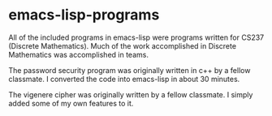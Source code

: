 # emacs-lisp-programs

All of the included programs in emacs-lisp were programs written for
CS237 (Discrete Mathematics). Much of the work accomplished in Discrete
Mathematics was accomplished in teams.

The password security program was originally written in c++ by a fellow
classmate. I converted the code into emacs-lisp in about 30 minutes.

The vigenere cipher was originally written by a fellow classmate. I simply
added some of my own features to it.

